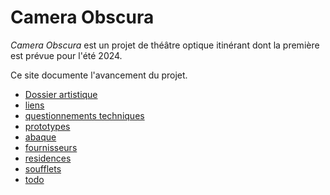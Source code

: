 # Camera Obscura

*Camera Obscura* est un projet de théâtre optique itinérant dont la première est prévue pour l'été 2024.

Ce site documente l'avancement du projet. 

- [Dossier artistique](contenu/dossier/dossier-camera-obscura-2024-web.pdf)
- [liens](contenu/liens.md)
- [questionnements techniques](contenu/questions-tech.md)
- [prototypes](contenu/prototypes)
- [abaque](contenu/abaque.md)
- [fournisseurs](contenu/fournisseurs.md)
- [residences](contenu/residences.md)
- [soufflets](contenu/soufflets.md)
- [todo](contenu/todo.md)
